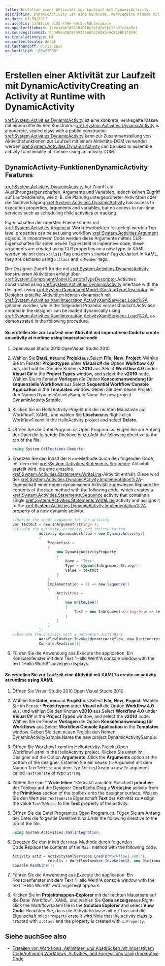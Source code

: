 ```yaml
---
title: Erstellen einer Aktivität zur Laufzeit mit DynamicActivity
description: DynamicActivity ist eine konkrete, versiegelte Klasse mit einem öffentlichen Konstruktor. Verwenden Sie die-Klasse, um Aktivitäts Funktionen zur Laufzeit mit einem Aktivitäts-Dom zusammenzustellen.
ms.date: 03/30/2017
ms.assetid: 1af85cc6-912d-449e-90c5-c5db3eca5ace
ms.openlocfilehash: 17ee14be7df4801018c7afd2e91f1fb07c34e8e1
ms.sourcegitcommit: 9a4488a3625866335e83a20da5e9c5286b1f034c
ms.translationtype: MT
ms.contentlocale: de-DE
ms.lasthandoff: 05/15/2020
ms.locfileid: "83421539"
---
```

# <a name="creating-an-activity-at-runtime-with-dynamicactivity"></a><span data-ttu-id="3c187-104">Erstellen einer Aktivität zur Laufzeit mit DynamicActivity</span><span class="sxs-lookup"><span data-stu-id="3c187-104">Creating an Activity at Runtime with DynamicActivity</span></span>
<span data-ttu-id="3c187-105"><xref:System.Activities.DynamicActivity> ist eine konkrete, versiegelte Klasse mit einem öffentlichen Konstruktor.</span><span class="sxs-lookup"><span data-stu-id="3c187-105"><xref:System.Activities.DynamicActivity> is a concrete, sealed class with a public constructor.</span></span> <span data-ttu-id="3c187-106"><xref:System.Activities.DynamicActivity> kann zur Zusammenstellung von Aktivitätsfunktionen zur Laufzeit mit einem Aktivitäts-DOM verwendet werden.</span><span class="sxs-lookup"><span data-stu-id="3c187-106"><xref:System.Activities.DynamicActivity> can be used to assemble activity functionality at runtime using an activity DOM.</span></span>  
  
## <a name="dynamicactivity-features"></a><span data-ttu-id="3c187-107">DynamicActivity-Funktionen</span><span class="sxs-lookup"><span data-stu-id="3c187-107">DynamicActivity Features</span></span>  
 <span data-ttu-id="3c187-108"><xref:System.Activities.DynamicActivity> hat Zugriff auf Ausführungseigenschaften, Argumente und Variablen, jedoch keinen Zugriff auf Laufzeitdienste, wie z. B. die Planung untergeordneter Aktivitäten oder die Nachverfolgung.</span><span class="sxs-lookup"><span data-stu-id="3c187-108"><xref:System.Activities.DynamicActivity> has access to execution properties, arguments and variables, but no access to run-time services such as scheduling child activities or tracking.</span></span>  
  
 <span data-ttu-id="3c187-109">Eigenschaften der obersten Ebene können mit <xref:System.Activities.Argument>-Workflowobjekten festgelegt werden.</span><span class="sxs-lookup"><span data-stu-id="3c187-109">Top-level properties can be set using workflow <xref:System.Activities.Argument> objects.</span></span> <span data-ttu-id="3c187-110">In imperativem Code werden diese Argumente mittels CLR-Eigenschaften für einen neuen Typ erstellt.</span><span class="sxs-lookup"><span data-stu-id="3c187-110">In imperative code, these arguments are created using CLR properties on a new type.</span></span> <span data-ttu-id="3c187-111">In XAML werden sie mit dem `x:Class`-Tag und dem `x:Member`-Tag deklariert.</span><span class="sxs-lookup"><span data-stu-id="3c187-111">In XAML, they are declared using `x:Class` and `x:Member` tags.</span></span>  
  
 <span data-ttu-id="3c187-112">Der Designer-Zugriff für die mit <xref:System.Activities.DynamicActivity> konstruierten Aktivitäten erfolgt über <xref:System.ComponentModel.ICustomTypeDescriptor>.</span><span class="sxs-lookup"><span data-stu-id="3c187-112">Activities constructed using <xref:System.Activities.DynamicActivity> interface with the designer using <xref:System.ComponentModel.ICustomTypeDescriptor>.</span></span> <span data-ttu-id="3c187-113">Im Designer erstellte Aktivitäten können dynamisch mit <xref:System.Activities.XamlIntegration.ActivityXamlServices.Load%2A> geladen werden, wie in der folgenden Prozedur veranschaulicht.</span><span class="sxs-lookup"><span data-stu-id="3c187-113">Activities created in the designer can be loaded dynamically using <xref:System.Activities.XamlIntegration.ActivityXamlServices.Load%2A>, as demonstrated in the following procedure.</span></span>  
  
#### <a name="to-create-an-activity-at-runtime-using-imperative-code"></a><span data-ttu-id="3c187-114">So erstellen Sie zur Laufzeit eine Aktivität mit imperativem Code</span><span class="sxs-lookup"><span data-stu-id="3c187-114">To create an activity at runtime using imperative code</span></span>  
  
1. <span data-ttu-id="3c187-115">Openvisual Studio 2010.</span><span class="sxs-lookup"><span data-stu-id="3c187-115">OpenVisual Studio 2010.</span></span>  
  
2. <span data-ttu-id="3c187-116">Wählen Sie **Datei**, **neu**und **Projekt**aus.</span><span class="sxs-lookup"><span data-stu-id="3c187-116">Select **File**, **New**, **Project**.</span></span> <span data-ttu-id="3c187-117">Wählen Sie im Fenster **Projekttypen** unter **Visual c#** die Option **Workflow 4,0** aus, und wählen Sie den Knoten **v2010** aus.</span><span class="sxs-lookup"><span data-stu-id="3c187-117">Select **Workflow 4.0** under **Visual C#** in the **Project Types** window, and select the **v2010** node.</span></span> <span data-ttu-id="3c187-118">Wählen Sie im Fenster **Vorlagen** die Option **Konsolenanwendung für sequenzielle Workflows** aus.</span><span class="sxs-lookup"><span data-stu-id="3c187-118">Select **Sequential Workflow Console Application** in the **Templates** window.</span></span> <span data-ttu-id="3c187-119">Geben Sie dem neuen Projekt den Namen DynamicActivitySample.</span><span class="sxs-lookup"><span data-stu-id="3c187-119">Name the new project DynamicActivitySample.</span></span>  
  
3. <span data-ttu-id="3c187-120">Klicken Sie im HelloActivity-Projekt mit der rechten Maustaste auf Workflow1. XAML, und wählen Sie **Löschen**aus.</span><span class="sxs-lookup"><span data-stu-id="3c187-120">Right-click Workflow1.xaml in the HelloActivity project and select **Delete**.</span></span>  
  
4. <span data-ttu-id="3c187-121">Öffnen Sie die Datei Program.cs.</span><span class="sxs-lookup"><span data-stu-id="3c187-121">Open Program.cs.</span></span> <span data-ttu-id="3c187-122">Fügen Sie am Anfang der Datei die folgende Direktive hinzu.</span><span class="sxs-lookup"><span data-stu-id="3c187-122">Add the following directive to the top of the file.</span></span>  
  
    ```csharp  
    using System.Collections.Generic;  
    ```  
  
5. <span data-ttu-id="3c187-123">Ersetzen Sie den Inhalt der `Main`-Methode durch den folgenden Code, mit dem eine <xref:System.Activities.Statements.Sequence>-Aktivität erstellt wird, die eine einzelne <xref:System.Activities.Statements.WriteLine>-Aktivität enthält. Diese wird der <xref:System.Activities.DynamicActivity.Implementation%2A>-Eigenschaft einer neuen dynamischen Aktivität zugewiesen.</span><span class="sxs-lookup"><span data-stu-id="3c187-123">Replace the contents of the `Main` method with the following code, which creates a <xref:System.Activities.Statements.Sequence> activity that contains a single <xref:System.Activities.Statements.WriteLine> activity and assigns it to the <xref:System.Activities.DynamicActivity.Implementation%2A> property of a new dynamic activity.</span></span>  
  
    ```csharp  
    //Define the input argument for the activity  
    var textOut = new InArgument<string>();  
    //Create the activity, property, and implementation  
                Activity dynamicWorkflow = new DynamicActivity()  
                {  
                    Properties =
                    {  
                        new DynamicActivityProperty  
                        {  
                            Name = "Text",  
                            Type = typeof(InArgument<String>),  
                            Value = textOut  
                        }  
                    },  
                    Implementation = () => new Sequence()  
                    {  
                        Activities =
                        {  
                            new WriteLine()  
                            {  
                                Text = new InArgument<string>(env => textOut.Get(env))  
                            }  
                        }  
                    }  
                };  
    //Execute the activity with a parameter dictionary  
                WorkflowInvoker.Invoke(dynamicWorkflow, new Dictionary<string, object> { { "Text", "Hello World!" } });  
                Console.ReadLine();  
    ```  
  
6. <span data-ttu-id="3c187-124">Führen Sie die Anwendung aus.</span><span class="sxs-lookup"><span data-stu-id="3c187-124">Execute the application.</span></span> <span data-ttu-id="3c187-125">Ein Konsolenfenster mit dem Text "Hallo Welt!"</span><span class="sxs-lookup"><span data-stu-id="3c187-125">A console window with the text "Hello World!"</span></span> <span data-ttu-id="3c187-126">anzeigen.</span><span class="sxs-lookup"><span data-stu-id="3c187-126">displays.</span></span>  
  
#### <a name="to-create-an-activity-at-runtime-using-xaml"></a><span data-ttu-id="3c187-127">So erstellen Sie zur Laufzeit eine Aktivität mit XAML</span><span class="sxs-lookup"><span data-stu-id="3c187-127">To create an activity at runtime using XAML</span></span>  
  
1. <span data-ttu-id="3c187-128">Öffnen Sie Visual Studio 2010.</span><span class="sxs-lookup"><span data-stu-id="3c187-128">Open Visual Studio 2010.</span></span>  
  
2. <span data-ttu-id="3c187-129">Wählen Sie **Datei**, **neu**und **Projekt**aus.</span><span class="sxs-lookup"><span data-stu-id="3c187-129">Select **File**, **New**, **Project**.</span></span> <span data-ttu-id="3c187-130">Wählen Sie im Fenster **Projekttypen** unter **Visual c#** die Option **Workflow 4,0** aus, und wählen Sie den Knoten **v2010** aus.</span><span class="sxs-lookup"><span data-stu-id="3c187-130">Select **Workflow 4.0** under **Visual C#** in the **Project Types** window, and select the **v2010** node.</span></span> <span data-ttu-id="3c187-131">Wählen Sie im Fenster **Vorlagen** die Option **Konsolenanwendung für Workflows** aus.</span><span class="sxs-lookup"><span data-stu-id="3c187-131">Select  **Workflow Console Application** in the **Templates** window.</span></span> <span data-ttu-id="3c187-132">Geben Sie dem neuen Projekt den Namen DynamicActivitySample.</span><span class="sxs-lookup"><span data-stu-id="3c187-132">Name the new project DynamicActivitySample.</span></span>  
  
3. <span data-ttu-id="3c187-133">Öffnen Sie Workflow1.xaml im HelloActivity-Projekt.</span><span class="sxs-lookup"><span data-stu-id="3c187-133">Open Workflow1.xaml in the HelloActivity project.</span></span> <span data-ttu-id="3c187-134">Klicken Sie unten im Designer auf die Option **Argumente** .</span><span class="sxs-lookup"><span data-stu-id="3c187-134">Click the **Arguments** option at the bottom of the designer.</span></span> <span data-ttu-id="3c187-135">Erstellen Sie ein neues `In`-Argument mit dem Namen `TextToWrite` und dem Typ `String`.</span><span class="sxs-lookup"><span data-stu-id="3c187-135">Create a new `In` argument called `TextToWrite` of type `String`.</span></span>  
  
4. <span data-ttu-id="3c187-136">Ziehen Sie eine " **Write teline** "-Aktivität aus dem Abschnitt **primitive** der Toolbox auf die Designer Oberfläche.</span><span class="sxs-lookup"><span data-stu-id="3c187-136">Drag a **WriteLine** activity from the **Primitives** section of the toolbox onto the designer surface.</span></span> <span data-ttu-id="3c187-137">Weisen Sie den Wert der `TextToWrite` Eigenschaft **Text** der Aktivität zu.</span><span class="sxs-lookup"><span data-stu-id="3c187-137">Assign the value `TextToWrite` to the **Text** property of the activity.</span></span>  
  
5. <span data-ttu-id="3c187-138">Öffnen Sie die Datei Program.cs.</span><span class="sxs-lookup"><span data-stu-id="3c187-138">Open Program.cs.</span></span> <span data-ttu-id="3c187-139">Fügen Sie am Anfang der Datei die folgende Direktive hinzu.</span><span class="sxs-lookup"><span data-stu-id="3c187-139">Add the following directive to the top of the file.</span></span>  
  
    ```csharp  
    using System.Activities.XamlIntegration;  
    ```  
  
6. <span data-ttu-id="3c187-140">Ersetzen Sie den Inhalt der `Main`-Methode durch folgenden Code.</span><span class="sxs-lookup"><span data-stu-id="3c187-140">Replace the contents of the `Main` method with the following code.</span></span>  
  
    ```csharp  
    Activity act2 = ActivityXamlServices.Load(@"Workflow1.xaml");  
                    results = WorkflowInvoker.Invoke(act2, new Dictionary<string, object> { { "TextToWrite", "HelloWorld!" } });  
    Console.ReadLine();  
    ```  
  
7. <span data-ttu-id="3c187-141">Führen Sie die Anwendung aus.</span><span class="sxs-lookup"><span data-stu-id="3c187-141">Execute the application.</span></span> <span data-ttu-id="3c187-142">Ein Konsolenfenster mit dem Text "Hallo Welt!"</span><span class="sxs-lookup"><span data-stu-id="3c187-142">A console window with the text "Hello World!"</span></span> <span data-ttu-id="3c187-143"> wird angezeigt.</span><span class="sxs-lookup"><span data-stu-id="3c187-143">appears.</span></span>  
  
8. <span data-ttu-id="3c187-144">Klicken Sie im **Projektmappen-Explorer** mit der rechten Maustaste auf die Datei Workflow1. XAML, und wählen Sie **Code anzeigen**aus.</span><span class="sxs-lookup"><span data-stu-id="3c187-144">Right-click the Workflow1.xaml file in the **Solution Explorer** and select **View Code**.</span></span> <span data-ttu-id="3c187-145">Beachten Sie, dass die Aktivitätsklasse mit `x:Class` und die Eigenschaft mit `x:Property` erstellt wird.</span><span class="sxs-lookup"><span data-stu-id="3c187-145">Note that the activity class is created with `x:Class` and the property is created with `x:Property`.</span></span>  
  
## <a name="see-also"></a><span data-ttu-id="3c187-146">Siehe auch</span><span class="sxs-lookup"><span data-stu-id="3c187-146">See also</span></span>

- [<span data-ttu-id="3c187-147">Erstellen von Workflows, Aktivitäten und Ausdrücken mit imperativem Code</span><span class="sxs-lookup"><span data-stu-id="3c187-147">Authoring Workflows, Activities, and Expressions Using Imperative Code</span></span>](authoring-workflows-activities-and-expressions-using-imperative-code.md)
